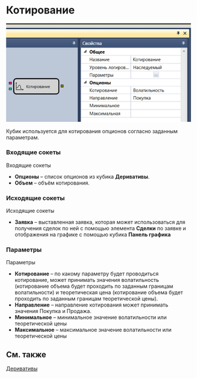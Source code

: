 # Котирование

![Designer Quoting 00](../images/Designer_Quoting_00.png)

Кубик используется для котирования опционов согласно заданным параметрам.

### Входящие сокеты

Входящие сокеты

- **Опционы** – список опционов из кубика **Деривативы**.
- **Объем** – объём котирования.

### Исходящие сокеты

Исходящие сокеты

- **Заявка** – выставленная заявка, которая может использоваться для получения сделок по ней с помощью элемента **Сделки** по заявке и отображения на графике с помощью кубика **Панель графика**

### Параметры

Параметры

- **Котирование** – по какому параметру будет проводиться котирование, может принимать значения волатильность (котирование объема будет проходить по заданным границам волатильности) и теоретическая цена (котирование объема будет проходить по заданным границам теоретической цены).
- **Направление** – направление котирования может принимать значения Покупка и Продажа.
- **Минимальное** – минимальное значение волатильности или теоретической цены 
- **Максимальное** – максимальное значение волатильности или теоретической цены

## См. также

[Деривативы](Designer_Derivatives.md)
